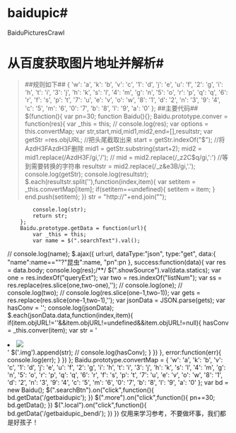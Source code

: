 # baidupic#
BaiduPicturesCrawl
# 从百度获取图片地址并解析#

>##规则如下##
{
    'w': 'a',
    'k': 'b',
    'v': 'c',
    '1': 'd',
    'j': 'e',
    'u': 'f',
    '2': 'g',
    'i': 'h',
    't': 'i',
    '3': 'j',
    'h': 'k',
    's': 'l',
    '4': 'm',
    'g': 'n',
    '5': 'o',
    'r': 'p',
    'q': 'q',
    '6': 'r',
    'f': 's',
    'p': 't',
    '7': 'u',
    'e': 'v',
    'o': 'w',
    '8': '1',
    'd': '2',
    'n': '3',
    '9': '4',
    'c': '5',
    'm': '6',
    '0': '7',
    'b': '8',
    'l': '9',
    'a': '0'
};
##主要代码##
$(function(){
		var pn=30;
		function Baidu(){};
		Baidu.prototype.conver = function(res){
			var _this = this;
//			console.log(res);
			var options  = this.convertMap;
			var str,start,mid,mid1,mid2,end=[],resultstr;
			var getStr  =res.objURL;
			//把头尾截取出来
			start  = getStr.indexOf("$");
			//将AzdH3FAzdH3F删除
			mid1 = getStr.substring(start+2);
			mid2 = mid1.replace(/AzdH3F/gi,'/');
//			mid  = mid2.replace(/_z2C$q/gi,':')
			//等到需要转换的字符串
			resultstr = mid2.replace(/_z&e3B/gi,'.');
			console.log(getStr);
			console.log(resultstr);
			$.each(resultstr.split(''),function(index,item){
				var setitem  = _this.convertMap[item];
				if(setitem==undefined){
					setitem = item;
				}
				end.push(setitem);
			})
			str = "http://"+end.join("");
			
			console.log(str);
			return str;
		};
		Baidu.prototype.getData = function(url){
			var _this = this;
			var name = $(".searchText").val();
//			console.log(name);
            $.ajax({
            	url:url,
            	dataType:"json",
            	type:"get",
            	data:{
            		"name":name==""?"昆虫":name,
            		"pn":pn
            	},
            	success:function(data){
            		var res = data.body;
            		console.log(res);/**/
            		$(".showSource").val(data.statics);
            		var one = res.indexOf("queryExt");
            		var two = res.indexOf("listNum");
            		var ss = res.replace(res.slice(one,two-one),'');
//          		console.log(one);
//          		console.log(two);
//          		console.log(res.slice(one-1,two-1));
             		var gets = res.replace(res.slice(one-1,two-1),'');
             		var jsonData = JSON.parse(gets);
             		var hasConv = '';
            		console.log(jsonData);
            		$.each(jsonData.data,function(index,item){
            			if(item.objURL!=''&&item.objURL!=undefined&&item.objURL!=null){
	            			hasConv =  _this.conver(item);
	            			var str  = '<li class="col-md-10 list-group-item"><img src="'+hasConv+'" class="img-thumbnail col-md-12"></li>'
	            			$('.img').append(str);
//	            			console.log(hasConv);
						}
            		})
				},
            	error:function(err){
            		console.log(err);
            	}
            })
		};
		Baidu.prototype.convertMap = {
            'w': 'a',
            'k': 'b',
            'v': 'c',
            '1': 'd',
            'j': 'e',
            'u': 'f',
            '2': 'g',
            'i': 'h',
            't': 'i',
            '3': 'j',
            'h': 'k',
            's': 'l',
            '4': 'm',
            'g': 'n',
            '5': 'o',
            'r': 'p',
            'q': 'q',
            '6': 'r',
            'f': 's',
            'p': 't',
            '7': 'u',
            'e': 'v',
            'o': 'w',
            '8': '1',
            'd': '2',
            'n': '3',
            '9': '4',
            'c': '5',
            'm': '6',
            '0': '7',
            'b': '8',
            'l': '9',
            'a': '0'
       };
		var bd = new Baidu();
		$(".searchBtn").on("click",function(){
			bd.getData('/getbaidupic');
		})
		$(".more").on("click",function(){
			pn+=30;
			bd.getData();
		})
		$(".local").on("click",function(){
			bd.getData('/getbaidupic_bendi');
		})
	})
  仅用来学习参考，不要做坏事，我们都是好孩子！
